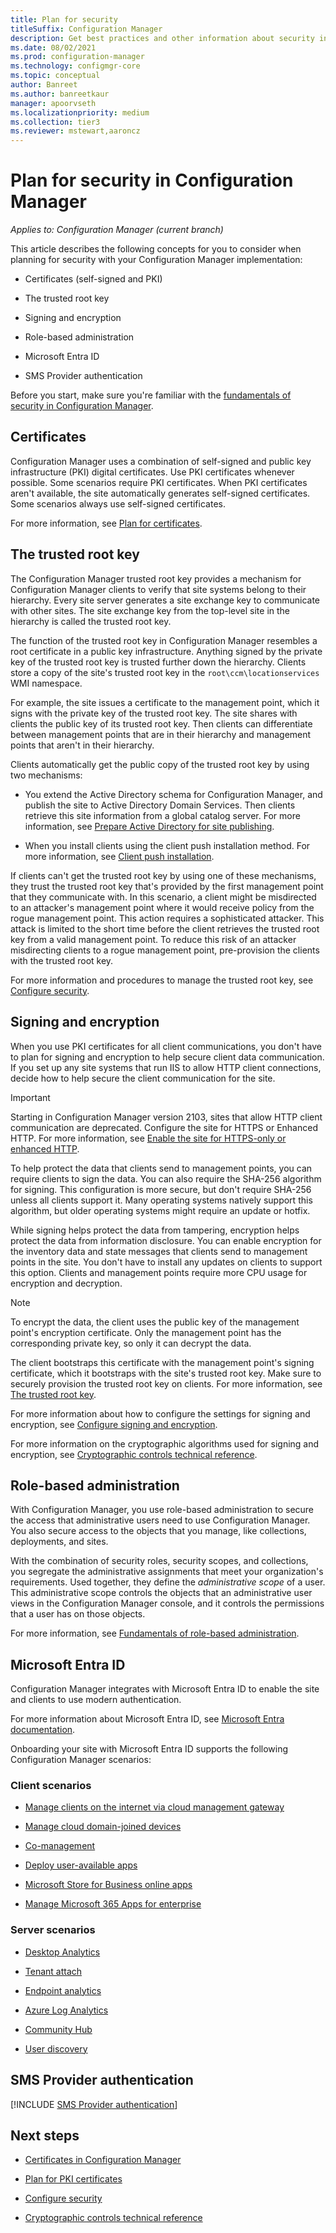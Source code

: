 ```yaml
---
title: Plan for security
titleSuffix: Configuration Manager
description: Get best practices and other information about security in Configuration Manager.
ms.date: 08/02/2021
ms.prod: configuration-manager
ms.technology: configmgr-core
ms.topic: conceptual
author: Banreet
ms.author: banreetkaur
manager: apoorvseth
ms.localizationpriority: medium
ms.collection: tier3
ms.reviewer: mstewart,aaroncz 
---
```


# Plan for security in Configuration Manager

*Applies to: Configuration Manager (current branch)*

This article describes the following concepts for you to consider when planning for security with your Configuration Manager implementation:

- Certificates (self-signed and PKI)

- The trusted root key

- Signing and encryption

- Role-based administration

- Microsoft Entra ID

- SMS Provider authentication

Before you start, make sure you're familiar with the [fundamentals of security in Configuration Manager](../../understand/fundamentals-of-security.md).

## Certificates

Configuration Manager uses a combination of self-signed and public key infrastructure (PKI) digital certificates. Use PKI certificates whenever possible. Some scenarios require PKI certificates. When PKI certificates aren't available, the site automatically generates self-signed certificates. Some scenarios always use self-signed certificates.

For more information, see [Plan for certificates](plan-for-certificates.md).

## The trusted root key

The Configuration Manager trusted root key provides a mechanism for Configuration Manager clients to verify that site systems belong to their hierarchy. Every site server generates a site exchange key to communicate with other sites. The site exchange key from the top-level site in the hierarchy is called the trusted root key.

The function of the trusted root key in Configuration Manager resembles a root certificate in a public key infrastructure. Anything signed by the private key of the trusted root key is trusted further down the hierarchy. Clients store a copy of the site's trusted root key in the `root\ccm\locationservices` WMI namespace.

For example, the site issues a certificate to the management point, which it signs with the private key of the trusted root key. The site shares with clients the public key of its trusted root key. Then clients can differentiate between management points that are in their hierarchy and management points that aren't in their hierarchy.

Clients automatically get the public copy of the trusted root key by using two mechanisms:

- You extend the Active Directory schema for Configuration Manager, and publish the site to Active Directory Domain Services. Then clients retrieve this site information from a global catalog server. For more information, see [Prepare Active Directory for site publishing](../network/extend-the-active-directory-schema.md).

- When you install clients using the client push installation method. For more information, see [Client push installation](../../clients/deploy/plan/client-installation-methods.md#client-push-installation).

If clients can't get the trusted root key by using one of these mechanisms, they trust the trusted root key that's provided by the first management point that they communicate with. In this scenario, a client might be misdirected to an attacker's management point where it would receive policy from the rogue management point. This action requires a sophisticated attacker. This attack is limited to the short time before the client retrieves the trusted root key from a valid management point. To reduce this risk of an attacker misdirecting clients to a rogue management point, pre-provision the clients with the trusted root key.

For more information and procedures to manage the trusted root key, see [Configure security](configure-security.md#manage-the-trusted-root-key).

## Signing and encryption

When you use PKI certificates for all client communications, you don't have to plan for signing and encryption to help secure client data communication. If you set up any site systems that run IIS to allow HTTP client connections, decide how to help secure the client communication for the site.

> [!IMPORTANT]
> Starting in Configuration Manager version 2103, sites that allow HTTP client communication are deprecated. Configure the site for HTTPS or Enhanced HTTP. For more information, see [Enable the site for HTTPS-only or enhanced HTTP](../../servers/deploy/install/list-of-prerequisite-checks.md#enable-site-system-roles-for-https-or-enhanced-http).<!-- 9390933,9572265 -->

To help protect the data that clients send to management points, you can require clients to sign the data. You can also require the SHA-256 algorithm for signing. This configuration is more secure, but don't require SHA-256 unless all clients support it. Many operating systems natively support this algorithm, but older operating systems might require an update or hotfix.

While signing helps protect the data from tampering, encryption helps protect the data from information disclosure. You can enable encryption for the inventory data and state messages that clients send to management points in the site. You don't have to install any updates on clients to support this option. Clients and management points require more CPU usage for encryption and decryption.

> [!NOTE]
> To encrypt the data, the client uses the public key of the management point's encryption certificate. Only the management point has the corresponding private key, so only it can decrypt the data.
>
> The client bootstraps this certificate with the management point's signing certificate, which it bootstraps with the site's trusted root key. Make sure to securely provision the trusted root key on clients. For more information, see [The trusted root key](#the-trusted-root-key).

For more information about how to configure the settings for signing and encryption, see [Configure signing and encryption](configure-security.md#signing-and-encryption).

For more information on the cryptographic algorithms used for signing and encryption, see [Cryptographic controls technical reference](cryptographic-controls-technical-reference.md).

## Role-based administration

With Configuration Manager, you use role-based administration to secure the access that administrative users need to use Configuration Manager. You also secure access to the objects that you manage, like collections, deployments, and sites.

With the combination of security roles, security scopes, and collections, you segregate the administrative assignments that meet your organization's requirements. Used together, they define the _administrative scope_ of a user. This administrative scope controls the objects that an administrative user views in the Configuration Manager console, and it controls the permissions that a user has on those objects.

For more information, see [Fundamentals of role-based administration](../../understand/fundamentals-of-role-based-administration.md).

<a name='azure-active-directory'></a>

## Microsoft Entra ID

Configuration Manager integrates with Microsoft Entra ID to enable the site and clients to use modern authentication.

For more information about Microsoft Entra ID, see [Microsoft Entra documentation](/azure/entra/).

Onboarding your site with Microsoft Entra ID supports the following Configuration Manager scenarios:

### Client scenarios

- [Manage clients on the internet via cloud management gateway](../../clients/manage/cmg/overview.md)

- [Manage cloud domain-joined devices](../../clients/deploy/deploy-clients-cmg-azure.md)

- [Co-management](../../../comanage/overview.md)

- [Deploy user-available apps](../../../apps/plan-design/prerequisites-deploy-user-available-apps.md)

- [Microsoft Store for Business online apps](../../../apps/deploy-use/manage-apps-from-the-windows-store-for-business.md)

- [Manage Microsoft 365 Apps for enterprise](../../../sum/deploy-use/manage-office-365-proplus-updates.md)

### Server scenarios

- [Desktop Analytics](../../../desktop-analytics/overview.md)

- [Tenant attach](../../../tenant-attach/device-sync-actions.md)

- [Endpoint analytics](../../../../analytics/overview.md)

- [Azure Log Analytics](/azure/azure-monitor/platform/collect-sccm)

- [Community Hub](../../get-started/capabilities-in-technical-preview-1807.md#bkmk_hub)

- [User discovery](../../servers/deploy/configure/configure-discovery-methods.md#azureaadisc)

## SMS Provider authentication

[!INCLUDE [SMS Provider authentication](../hierarchy/includes/sms-provider-authentication.md)]

## Next steps

- [Certificates in Configuration Manager](certificates-overview.md)

- [Plan for PKI certificates](plan-for-certificates.md)

- [Configure security](configure-security.md)

- [Cryptographic controls technical reference](cryptographic-controls-technical-reference.md)
